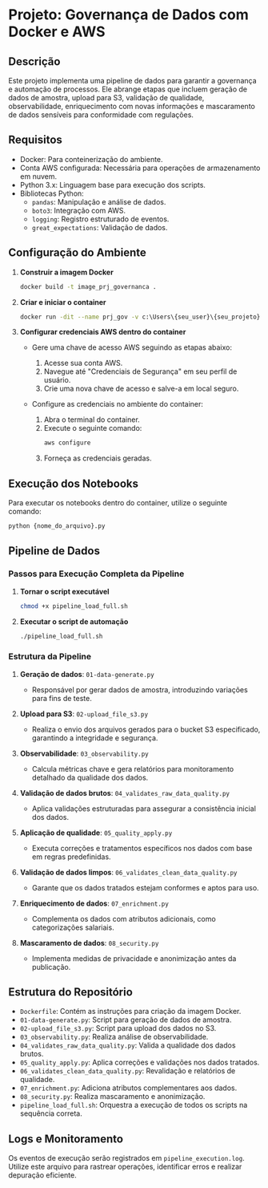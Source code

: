 # Projeto: Governança de Dados com Docker e AWS

## Descrição
Este projeto implementa uma pipeline de dados para garantir a governança e automação de processos. Ele abrange etapas que incluem geração de dados de amostra, upload para S3, validação de qualidade, observabilidade, enriquecimento com novas informações e mascaramento de dados sensíveis para conformidade com regulações.

## Requisitos
- Docker: Para conteinerização do ambiente.
- Conta AWS configurada: Necessária para operações de armazenamento em nuvem.
- Python 3.x: Linguagem base para execução dos scripts.
- Bibliotecas Python:
  - `pandas`: Manipulação e análise de dados.
  - `boto3`: Integração com AWS.
  - `logging`: Registro estruturado de eventos.
  - `great_expectations`: Validação de dados.

## Configuração do Ambiente

1. **Construir a imagem Docker**
   ```bash
   docker build -t image_prj_governanca .
   ```

2. **Criar e iniciar o container**
   ```bash
   docker run -dit --name prj_gov -v c:\Users\{seu_user}\{seu_projeto}/modulos:/prjgov image_prj_governanca
   ```

3. **Configurar credenciais AWS dentro do container**
   - Gere uma chave de acesso AWS seguindo as etapas abaixo:
     1. Acesse sua conta AWS.
     2. Navegue até "Credenciais de Segurança" em seu perfil de usuário.
     3. Crie uma nova chave de acesso e salve-a em local seguro.

   - Configure as credenciais no ambiente do container:
     1. Abra o terminal do container.
     2. Execute o seguinte comando:
        ```bash
        aws configure
        ```
     3. Forneça as credenciais geradas.

## Execução dos Notebooks

Para executar os notebooks dentro do container, utilize o seguinte comando:
```bash
python {nome_do_arquivo}.py
```

## Pipeline de Dados

### Passos para Execução Completa da Pipeline

1. **Tornar o script executável**
   ```bash
   chmod +x pipeline_load_full.sh
   ```

2. **Executar o script de automação**
   ```bash
   ./pipeline_load_full.sh
   ```

### Estrutura da Pipeline

1. **Geração de dados**: `01-data-generate.py`
   - Responsável por gerar dados de amostra, introduzindo variações para fins de teste.

2. **Upload para S3**: `02-upload_file_s3.py`
   - Realiza o envio dos arquivos gerados para o bucket S3 especificado, garantindo a integridade e segurança.

3. **Observabilidade**: `03_observability.py`
   - Calcula métricas chave e gera relatórios para monitoramento detalhado da qualidade dos dados.

4. **Validação de dados brutos**: `04_validates_raw_data_quality.py`
   - Aplica validações estruturadas para assegurar a consistência inicial dos dados.

5. **Aplicação de qualidade**: `05_quality_apply.py`
   - Executa correções e tratamentos específicos nos dados com base em regras predefinidas.

6. **Validação de dados limpos**: `06_validates_clean_data_quality.py`
   - Garante que os dados tratados estejam conformes e aptos para uso.

7. **Enriquecimento de dados**: `07_enrichment.py`
   - Complementa os dados com atributos adicionais, como categorizações salariais.

8. **Mascaramento de dados**: `08_security.py`
   - Implementa medidas de privacidade e anonimização antes da publicação.

## Estrutura do Repositório
- `Dockerfile`: Contém as instruções para criação da imagem Docker.
- `01-data-generate.py`: Script para geração de dados de amostra.
- `02-upload_file_s3.py`: Script para upload dos dados no S3.
- `03_observability.py`: Realiza análise de observabilidade.
- `04_validates_raw_data_quality.py`: Valida a qualidade dos dados brutos.
- `05_quality_apply.py`: Aplica correções e validações nos dados tratados.
- `06_validates_clean_data_quality.py`: Revalidação e relatórios de qualidade.
- `07_enrichment.py`: Adiciona atributos complementares aos dados.
- `08_security.py`: Realiza mascaramento e anonimização.
- `pipeline_load_full.sh`: Orquestra a execução de todos os scripts na sequência correta.

## Logs e Monitoramento
Os eventos de execução serão registrados em `pipeline_execution.log`. Utilize este arquivo para rastrear operações, identificar erros e realizar depuração eficiente.
